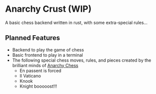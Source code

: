 # Anarchy Crust (WIP)

A basic chess backend written in rust, with some extra-special rules...

## Planned Features

* Backend to play the game of chess
* Basic frontend to play in a terminal
* The following special chess moves, rules, and pieces created by the brilliant minds of [Anarchy Chess](https://www.reddit.com/r/AnarchyChess/)
    * En passent is forced
    * Il Vaticano
    * Knook
    * Knight booooost!!!